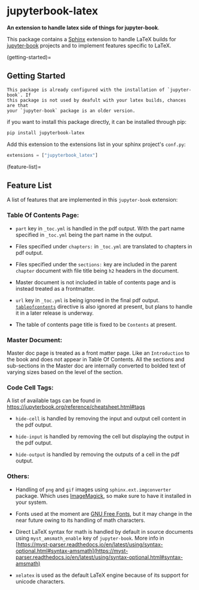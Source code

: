 # jupyterbook-latex

**An extension to handle latex side of things for jupyter-book**.

This package contains a [Sphinx](http://www.sphinx-doc.org/en/master/)
extension to handle LaTeX builds for [jupyter-book](https://jupyterbook.org/)
projects and to implement features specific to LaTeX.

(getting-started)=
## Getting Started

```{note}
This package is already configured with the installation of `jupyter-book`. If
this package is not used by deafult with your latex builds, chances are that
your `jupyter-book` package is an older version.
```

if you want to install this package directly, it can be installed through pip:

```bash
pip install jupyterbook-latex
```

Add this extension to the extensions list in your sphinx project's `conf.py`:

```python
extensions = ["jupyterbook_latex"]
```

(feature-list)=
## Feature List

A list of features that are implemented in this `jupyter-book` extension:

### Table Of Contents Page:

* `part` key in `_toc.yml` is handled in the pdf output.
  With the part name specified in `_toc.yml` being the part
  name in the output.

* Files specified under `chapters:` in `_toc.yml` are translated
  to chapters in pdf output.

* Files specified under the `sections:` key are included
  in the parent `chapter` document with file title being `h2` headers in the document.

* Master document is not included in table of contents page
  and is instead treated as a frontmatter.

* `url` key in `_toc.yml` is being ignored in the final
  pdf output. [`tableofcontents`](https://jupyterbook.org/customize/toc.html#add-a-table-of-contents-to-a-page-s-content) directive is
  also ignored at present, but plans to handle it in a later
  release is underway.

* The table of contents page title is fixed to be `Contents` at present.

### Master Document:

Master doc page is treated as a front matter page. Like an `Introduction` to the book and does not appear in Table Of Contents. All the sections and sub-sections in the Master doc are internally converted to bolded text of varying sizes based on the level of the section.

### Code Cell Tags:

A list of available tags can be found in https://jupyterbook.org/reference/cheatsheet.html#tags

* `hide-cell` is handled by removing the input and output cell content in the pdf output.

* `hide-input` is handled by removing the cell but displaying the output in the pdf output.

* `hide-output` is handled by removing the outputs of a cell in the pdf output.

### Others:

* Handling of `png` and `gif` images using `sphinx.ext.imgconverter` package.
  Which uses [ImageMagick](https://www.imagemagick.org/script/index.php), so
  make sure to have it installed in your system.

* Fonts used at the moment are [GNU Free Fonts](https://www.gnu.org/software/freefont/),
  but it may change in the near future owing to its handling of math characters.

* Direct LaTeX syntax for math is handled by default in source documents
  using `myst_amsmath_enable` key of `jupyter-book`.
  More info in [https://myst-parser.readthedocs.io/en/latest/using/syntax-optional.html#syntax-amsmath](https://myst-parser.readthedocs.io/en/latest/using/syntax-optional.html#syntax-amsmath)

* `xelatex` is used as the default LaTeX engine because of its support for unicode characters.
